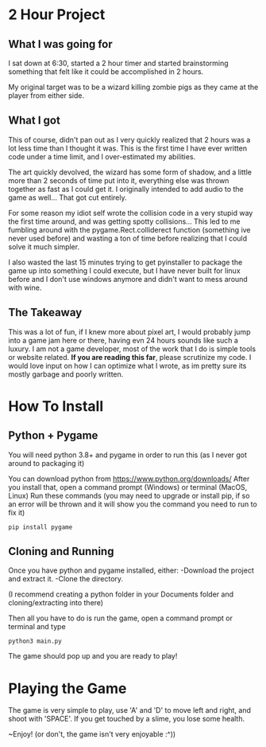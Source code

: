 # 2 Hour Project

## What I was going for
I sat down at 6:30, started a 2 hour timer and started brainstorming something that felt like it could be accomplished in 2 hours.

My original target was to be a wizard killing zombie pigs as they came at the player from either side.

## What I got
This of course, didn't pan out as I very quickly realized that 2 hours was a lot less time than I thought it was. This is the first time I have ever written code under a time limit, and I over-estimated my abilities.

The art quickly devolved, the wizard has some form of shadow, and a little more than 2 seconds of time put into it, everything else was thrown together as fast as I could get it. I originally intended to add audio to the game as well... That got cut entirely.

For some reason my idiot self wrote the collision code in a very stupid way the first time around, and was getting spotty collisions... This led to me fumbling around with the pygame.Rect.colliderect function (something ive never used before) and wasting a ton of time before realizing that I could solve it much simpler.

I also wasted the last 15 minutes trying to get pyinstaller to package the game up into something I could execute, but I have never built for linux before and I don't use windows anymore and didn't want to mess around with wine.

## The Takeaway
This was a lot of fun, if I knew more about pixel art, I would probably jump into a game jam here or there, having evn 24 hours sounds like such a luxury. I am not a game developer, most of the work that I do is simple tools or website related. **If you are reading this far**, please scrutinize my code. I would love input on how I can optimize what I wrote, as im pretty sure its mostly garbage and poorly written.


# How To Install

## Python + Pygame
You will need python 3.8+ and pygame in order to run this (as I never got around to packaging it)

You can download python from https://www.python.org/downloads/ 
After you install that, open a command prompt (Windows) or terminal (MacOS, Linux)
Run these commands (you may need to upgrade or install pip, if so an error will be thrown and it will show you the command you need to run to fix it)

```
pip install pygame
```

## Cloning and Running
Once you have python and pygame installed, either:
 -Download the project and extract it.
 -Clone the directory. 

(I recommend creating a python folder in your Documents folder and cloning/extracting into there)

Then all you have to do is run the game, open a command prompt or terminal and type

```
python3 main.py
```

The game should pop up and you are ready to play!


# Playing the Game
The game is very simple to play, use 'A' and 'D' to move left and right, and shoot with 'SPACE'. If you get touched by a slime, you lose some health.

~Enjoy! (or don't, the game isn't very enjoyable :^))
